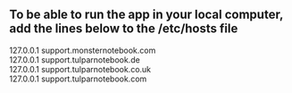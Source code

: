 
## To be able to run the app in your local computer, add the lines below to the /etc/hosts file

127.0.0.1 support.monsternotebook.com <br />
127.0.0.1 support.tulparnotebook.de <br />
127.0.0.1 support.tulparnotebook.co.uk <br />
127.0.0.1 support.tulparnotebook.com <br />

